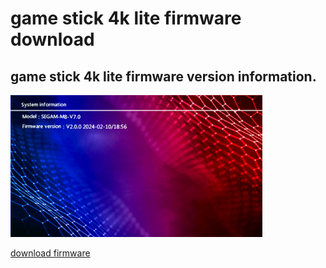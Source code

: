# game stick 4k lite firmware download

## game stick 4k lite firmware version information.<br>
<img src="./image/segam-m8.png" width="80%">
<br>

<a href="./firmware/M8img.7z">download firmware</a></br>
